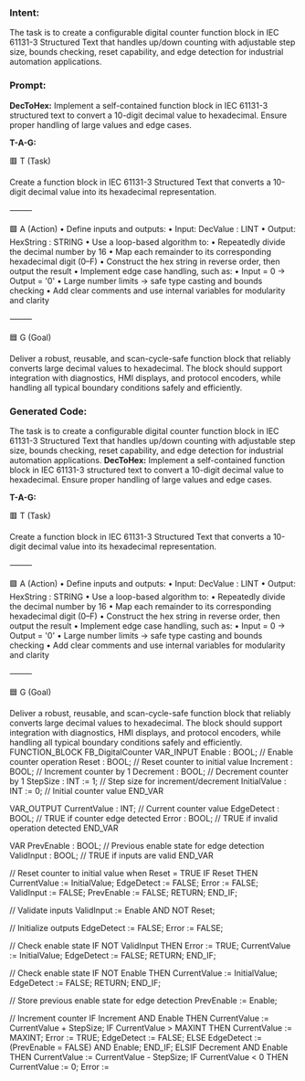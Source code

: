 ### Intent:
The task is to create a configurable digital counter function block in IEC 61131-3 Structured Text that handles up/down counting with adjustable step size, bounds checking, reset capability, and edge detection for industrial automation applications.

### Prompt:
**DecToHex:**
Implement a self-contained function block in IEC 61131-3 structured text to convert a 10-digit decimal value to hexadecimal. Ensure proper handling of large values and edge cases.

**T-A-G:**

🟥 T (Task)

Create a function block in IEC 61131-3 Structured Text that converts a 10-digit decimal value into its hexadecimal representation.

⸻

🟩 A (Action)
	•	Define inputs and outputs:
	•	Input: DecValue : LINT
	•	Output: HexString : STRING
	•	Use a loop-based algorithm to:
	•	Repeatedly divide the decimal number by 16
	•	Map each remainder to its corresponding hexadecimal digit (0–F)
	•	Construct the hex string in reverse order, then output the result
	•	Implement edge case handling, such as:
	•	Input = 0 → Output = '0'
	•	Large number limits → safe type casting and bounds checking
	•	Add clear comments and use internal variables for modularity and clarity

⸻

🟦 G (Goal)

Deliver a robust, reusable, and scan-cycle-safe function block that reliably converts large decimal values to hexadecimal. The block should support integration with diagnostics, HMI displays, and protocol encoders, while handling all typical boundary conditions safely and efficiently.

### Generated Code:
The task is to create a configurable digital counter function block in IEC 61131-3 Structured Text that handles up/down counting with adjustable step size, bounds checking, reset capability, and edge detection for industrial automation applications.
**DecToHex:**
Implement a self-contained function block in IEC 61131-3 structured text to convert a 10-digit decimal value to hexadecimal. Ensure proper handling of large values and edge cases.

**T-A-G:**

🟥 T (Task)

Create a function block in IEC 61131-3 Structured Text that converts a 10-digit decimal value into its hexadecimal representation.

⸻

🟩 A (Action)
	•	Define inputs and outputs:
	•	Input: DecValue : LINT
	•	Output: HexString : STRING
	•	Use a loop-based algorithm to:
	•	Repeatedly divide the decimal number by 16
	•	Map each remainder to its corresponding hexadecimal digit (0–F)
	•	Construct the hex string in reverse order, then output the result
	•	Implement edge case handling, such as:
	•	Input = 0 → Output = '0'
	•	Large number limits → safe type casting and bounds checking
	•	Add clear comments and use internal variables for modularity and clarity

⸻

🟦 G (Goal)

Deliver a robust, reusable, and scan-cycle-safe function block that reliably converts large decimal values to hexadecimal. The block should support integration with diagnostics, HMI displays, and protocol encoders, while handling all typical boundary conditions safely and efficiently.
FUNCTION_BLOCK FB_DigitalCounter
VAR_INPUT
    Enable : BOOL; // Enable counter operation
    Reset : BOOL; // Reset counter to initial value
    Increment : BOOL; // Increment counter by 1
    Decrement : BOOL; // Decrement counter by 1
    StepSize : INT := 1; // Step size for increment/decrement
    InitialValue : INT := 0; // Initial counter value
END_VAR

VAR_OUTPUT
    CurrentValue : INT; // Current counter value
    EdgeDetect : BOOL; // TRUE if counter edge detected
    Error : BOOL; // TRUE if invalid operation detected
END_VAR

VAR
    PrevEnable : BOOL; // Previous enable state for edge detection
    ValidInput : BOOL; // TRUE if inputs are valid
END_VAR

// Reset counter to initial value when Reset = TRUE
IF Reset THEN
    CurrentValue := InitialValue;
    EdgeDetect := FALSE;
    Error := FALSE;
    ValidInput := FALSE;
    PrevEnable := FALSE;
    RETURN;
END_IF;

// Validate inputs
ValidInput := Enable AND NOT Reset;

// Initialize outputs
EdgeDetect := FALSE;
Error := FALSE;

// Check enable state
IF NOT ValidInput THEN
    Error := TRUE;
    CurrentValue := InitialValue;
    EdgeDetect := FALSE;
    RETURN;
END_IF;

// Check enable state
IF NOT Enable THEN
    CurrentValue := InitialValue;
    EdgeDetect := FALSE;
    RETURN;
END_IF;

// Store previous enable state for edge detection
PrevEnable := Enable;

// Increment counter
IF Increment AND Enable THEN
    CurrentValue := CurrentValue + StepSize;
    IF CurrentValue > MAXINT THEN
        CurrentValue := MAXINT;
        Error := TRUE;
        EdgeDetect := FALSE;
    ELSE
        EdgeDetect := (PrevEnable = FALSE) AND Enable;
    END_IF;
ELSIF Decrement AND Enable THEN
    CurrentValue := CurrentValue - StepSize;
    IF CurrentValue < 0 THEN
        CurrentValue := 0;
        Error :=
